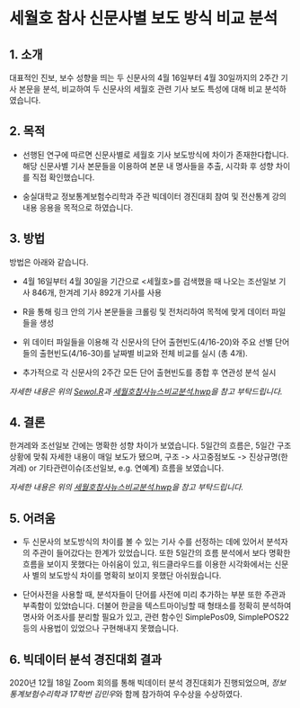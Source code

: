 # 세월호 참사 신문사별 보도 방식 비교 분석  





## 1. 소개

대표적인 진보, 보수 성향을 띄는 두 신문사의 4월 16일부터 4월 30일까지의 2주간 기사 본문을 분석, 비교하여 두 신문사의 세월호 관련 기사 보도 특성에 대해 비교 분석하였습니다.  





## 2. 목적

- 선행된 연구에 따르면 신문사별로 세월호 기사 보도방식에 차이가 존재한다합니다. 해당 신문사별 기사 본문들을 이용하여 본문 내 명사들을 추출, 시각화 후 성향 차이를 직접 확인했습니다.

- 숭실대학교 정보통계보험수리학과 주관 빅데이터 경진대회 참여 및 전산통계 강의 내용 응용을 목적으로 하였습니다.  





## 3. 방법

방법은 아래와 같습니다.

- 4월 16일부터 4월 30일을 기간으로 <세월호>를 검색했을 때 나오는 조선일보 기사 846개, 한겨레 기사 892개 기사를 사용

- R을 통해 링크 안의 기사 본문들을 크롤링 및 전처리하여 목적에 맞게 데이터 파일들을 생성
- 위 데이터 파일들을 이용해 각 신문사의 단어 출현빈도(4/16-20)와 주요 선별 단어들의 출현빈도(4/16-30)를 날짜별 비교와 전체 비교를 실시 (총 4개). 
- 추가적으로 각 신문사의 2주간 모든 단어 출현빈도를 종합 후 연관성 분석 실시

*자세한 내용은 위의 <u>Sewol.R</u>과 <u>세월호참사뉴스비교분석.hwp</u>을 참고 부탁드립니다.*  





## 4. 결론

한겨레와 조선일보 간에는 명확한 성향 차이가 보였습니다. 5일간의 흐름은, 5일간 구조상황에 맞춰 자세한 내용이 매일 보도가 됐으며, 구조 -> 사고중점보도 -> 진상규명(한겨레) or 기타관련이슈(조선일보, e.g. 연예계) 흐름을 보였습니다.

*자세한 내용은 위의 <u>세월호참사뉴스비교분석.hwp</u>을 참고 부탁드립니다.*  





## 5. 어려움

- 두 신문사의 보도방식의 차이를 볼 수 있는 기사 수를 선정하는 데에 있어서 분석자의 주관이 들어갔다는 한계가 있었습니다. 또한 5일간의 흐름 분석에서 보다 명확한 흐름을 보이지 못했다는 아쉬움이 있고, 워드클라우드를 이용한 시각화에서는 신문사 별의 보도방식 차이를 명확히 보이지 못했단 아쉬웠습니다.

- 단어사전을 사용할 때, 분석자들이 단어를 사전에 미리 추가하는 부분 또한 주관과 부족함이 있었t습니다. 더불어 한글을 텍스트마이닝할 때 형태소를 정확히 분석하여 명사와 어조사를 분리할 필요가 있고, 관련 함수인 SimplePos09, SimplePOS22 등의 사용법이 있었으나 구현해내지 못했습니다.  





## 6. 빅데이터 분석 경진대회 결과

2020년 12월 18일 Zoom 회의를 통해 빅데이터 분석 경진대회가 진행되었으며, *정보통계보험수리학과 17학번 김민우*와 함께 참가하여 우수상을 수상하였다.
